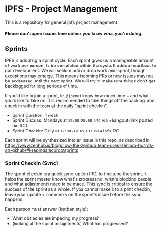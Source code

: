# IPFS - Project Management

This is a repository for general ipfs project management.

#### Please don't open issues here unless you know what you're doing.

## Sprints

IPFS is adopting a sprint cycle. Each sprint gives us a manageable amount of work per person, to be completed within the cycle. It adds a heartbeat to our development. We will seldom add or drop work mid-sprint, though exceptions may emerge. This means incoming PRs or new issues may not be addressed until the next sprint. We will try to make sure things don't get backlogged for long periods of time. 

If you'd like to join a sprint, let `@jbenet` know how much time + and what you'd like to take on. It is recommended to take things off the backlog, and check in with the team at the daily "sprint checkin".

- Sprint Duration: 1 week
- Sprint Discuss: Mondays at `19:00-20:00 UTC` via +hangout (link posted on IRC)
- Sprint Checkin: Daily at `19:00-19:05 UTC` on `#ipfs` IRC

Each sprint will be synthesized into an issue in this repo, as described in https://www.zenhub.io/blog/how-the-zenhub-team-uses-zenhub-boards-on-github/#keepingarecordofsprints


### Sprint Checkin (Sync)

The sprint checkin is a quick sync-up (on IRC) to fine tune the sprint. It helps the sprint master know what's progressing, what's blocking people, and what adjustments need to be made. This sync is critical to ensure the success of the sprint as a whole. If you cannot make it to a print checkin, leave your update + comments on the sprint's issue before the sync happens.

Each person must answer (kanban style):

- What obstacles are impeding my progress?
- (looking at the sprint assignments) What has progressed?
